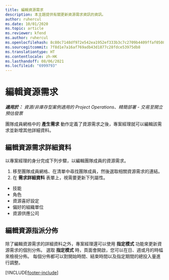 ```yaml
---
title: 編輯資源需求
description: 本主題提供有關更新資源需求資訊的資訊。
author: ruhercul
ms.date: 10/01/2020
ms.topic: article
ms.reviewer: kfend
ms.author: ruhercul
ms.openlocfilehash: 8c80c7148df972e542ea1952ef333b3c7c2709b4409ffaf0508f8f617d5f9894
ms.sourcegitcommit: 7f8d1e7a16af769adb43d1877c28fdce53975db8
ms.translationtype: HT
ms.contentlocale: zh-HK
ms.lasthandoff: 08/06/2021
ms.locfileid: "6999793"
---
```

# <a name="edit-a-resource-requirement"></a>編輯資源需求

_**適用於：** 資源/非庫存型案例適用的 Project Operations、精簡部署 - 交易至開立預估發票_

團隊成員網格中的 **產生需求** 動作定義了資源需求之後，專案經理就可以編輯該需求並新增其他詳細資料。

## <a name="edit-resource-requirement-details"></a>編輯資源需求詳細資料

以專案經理的身分完成下列步驟，以編輯團隊成員的資源需求。

1. 移至團隊成員網格、在清單中尋找團隊成員，然後選取相關資源需求的連結。
2. 在 **需求詳細資料** 表單上，視需要更新下列屬性。

- 技能
- 角色
- 資源喜好設定
-  偏好的組織單位
- 資源供應公司

## <a name="edit-resource-assignment-contours"></a>編輯資源指派分佈

除了編輯資源需求的詳細資料之外，專案經理還可以使用 **指定模式** 功能來更新資源需求的個別分佈。 選取 **指定模式** 時，頁面會開啟，您可以在日、週或月的時幅來檢視分佈。 每個分佈都可以對開始時間、結束時間以及指定期間的總投入量進行調整。

[!INCLUDE[footer-include](../includes/footer-banner.md)]